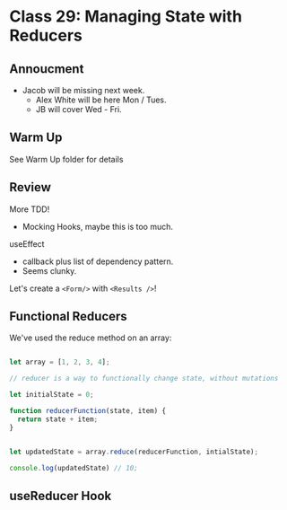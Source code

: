 # Class 29: Managing State with Reducers

## Annoucment

- Jacob will be missing next week.
  - Alex White will be here Mon / Tues.
  - JB will cover Wed - Fri.

## Warm Up

See Warm Up folder for details

## Review

More TDD!

- Mocking Hooks, maybe this is too much.

useEffect

- callback plus list of dependency pattern.
- Seems clunky.

Let's create a `<Form/>` with `<Results />`!

## Functional Reducers

We've used the reduce method on an array:

```javascript

let array = [1, 2, 3, 4];

// reducer is a way to functionally change state, without mutations

let initialState = 0;

function reducerFunction(state, item) {
  return state + item;
}


let updatedState = array.reduce(reducerFunction, intialState);

console.log(updatedState) // 10;
```

## useReducer Hook
